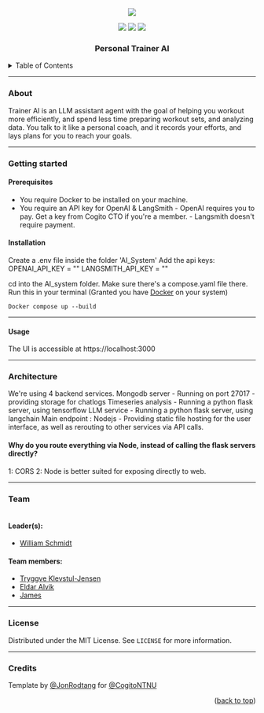 <div id="top"></div>


<!--INSERT PICTURE REPRESENTATIVE OF PROJECT-->
<div align="center">
<img src="https://external-content.duckduckgo.com/iu/?u=https%3A%2F%2Ftse4.mm.bing.net%2Fth%3Fid%3DOIP.Khns8mi5ov-qN64yFABHmAHaE7%26pid%3DApi&f=1"></img>
</div>
<p align="center">
<a href="https://github.com/CogitoNTNU/README-template/blob/main/LICENSE" alt="LICENSE">
        <img src="https://img.shields.io/badge/license-MIT-green"></img></a>

<a href="" alt="platform">
        <img src="https://img.shields.io/badge/platform-linux%7Cwindows%7CmacOS-lightgrey"></img></a>
<a href="" alt="version">
        <img src="https://img.shields.io/badge/version-0.0.1-blue"></img></a>
</p>
<h3 align="center">Personal Trainer AI</h3>
<!-- TABLE OF CONTENTS -->
<details>
  <summary>Table of Contents</summary>
  <ol>
    <li>
      <a href="#about">About</a>
    </li>
    <li>
      <a href="#getting-started">Getting Started</a>
      <ul>
        <li><a href="#prerequisites">Prerequisites</a></li>
        <li><a href="#installation">Installation</a></li>
      </ul>
    </li>
    <li><a href="#usage">Usage</a></li>
   <li><a href="#team">Team</a></li>
    <li><a href="#license">License</a></li>
  </ol>
</details>

-----
### About 

Trainer AI is an LLM assistant agent with the goal of helping you workout more efficiently, and spend less time preparing workout sets, and analyzing data.
You talk to it like a personal coach, and it records your efforts, and lays plans for you to reach your goals.

------
### Getting started


#### Prerequisites
- You require Docker to be installed on your machine.
- You require an API key for OpenAI & LangSmith
        - OpenAI requires you to pay. Get a key from Cogito CTO if you're a member.
        - Langsmith doesn't require payment.

#### Installation
Create a .env file inside the folder 'AI_System'
Add the api keys:
OPENAI_API_KEY = ""
LANGSMITH_API_KEY = ""

cd into the AI_system folder. Make sure there's a compose.yaml file there.
Run this in your terminal (Granted you have [Docker]([url](https://www.docker.com/get-started/)) on your system)
```
Docker compose up --build
```

-----
#### Usage
The UI is accessible at https://localhost:3000

------
### Architecture
We're using 4 backend services.
Mongodb server - Running on port 27017 - providing storage for chatlogs
Timeseries analysis - Running a python flask server, using tensorflow
LLM service - Running a python flask server, using langchain
Main endpoint : Nodejs - Providing static file hosting for the user interface, as well as rerouting to other services via API calls. 

#### Why do you route everything via Node, instead of calling the flask servers directly?
1: CORS
2: Node is better suited for exposing directly to web.

------
### Team

<!--INSERT PICTURE OF TEAM-->
<div align="center">
<img src=""></img>
</div>

#### Leader(s):
- [William Schmidt](https://github.com/williammrs)

#### Team members:
- [Tryggve Klevstul-Jensen](https://github.com/tryggvek)
-  [Eldar Alvik](https://github.com/PolarUgle)
- [James](https://github.com/JamesP62)

------
### License
Distributed under the MIT License. See `LICENSE` for more information.

------
### Credits
Template by [@JonRodtang](https://github.com/Jonrodtang) for  [@CogitoNTNU](https://github.com/CogitoNTNU)  <p align="right">(<a href="#top">back to top</a>)</p>
